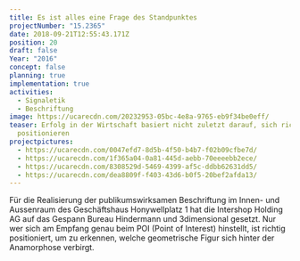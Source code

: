 ```yaml
---
title: Es ist alles eine Frage des Standpunktes
projectNumber: "15.2365"
date: 2018-09-21T12:55:43.171Z
position: 20
draft: false
Year: "2016"
concept: false
planning: true
implementation: true
activities:
  - Signaletik
  - Beschriftung
image: https://ucarecdn.com/20232953-05bc-4e8a-9765-eb9f34be0eff/
teaser: Erfolg in der Wirtschaft basiert nicht zuletzt darauf, sich richtig zu
  positionieren
projectpictures:
  - https://ucarecdn.com/0047efd7-8d5b-4f50-b4b7-f02b09cfbe7d/
  - https://ucarecdn.com/1f365a04-0a81-445d-aebb-70eeeebb2ece/
  - https://ucarecdn.com/8308529d-5469-4399-af5c-ddbb62631dd5/
  - https://ucarecdn.com/dea8809f-f403-43d6-b0f5-20bef2afda13/
---
```

Für die Realisierung der publikumswirksamen Beschriftung im Innen- und Aussenraum des Geschäftshaus Honywellplatz 1 hat die Intershop Holding AG auf das Gespann Bureau Hindermann und 3dimensional gesetzt. Nur wer sich am Empfang genau beim POI (Point of Interest) hinstellt, ist richtig positioniert, um zu erkennen, welche geometrische Figur sich hinter der Anamorphose verbirgt.

